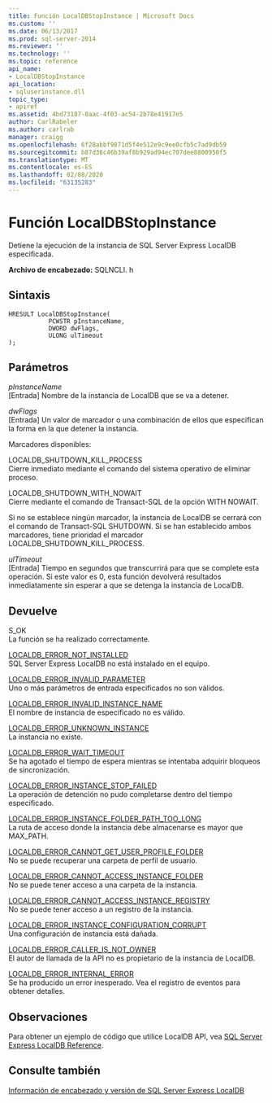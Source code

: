 ```yaml
---
title: Función LocalDBStopInstance | Microsoft Docs
ms.custom: ''
ms.date: 06/13/2017
ms.prod: sql-server-2014
ms.reviewer: ''
ms.technology: ''
ms.topic: reference
api_name:
- LocalDBStopInstance
api_location:
- sqluserinstance.dll
topic_type:
- apiref
ms.assetid: 4bd73187-0aac-4f03-ac54-2b78e41917e5
author: CarlRabeler
ms.author: carlrab
manager: craigg
ms.openlocfilehash: 6f28abbf9871d5f4e512e9c9ee0cfb5c7ad9db59
ms.sourcegitcommit: b87d36c46b39af8b929ad94ec707dee8800950f5
ms.translationtype: MT
ms.contentlocale: es-ES
ms.lasthandoff: 02/08/2020
ms.locfileid: "63135283"
---
```

# <a name="localdbstopinstance-function"></a>Función LocalDBStopInstance
  Detiene la ejecución de la instancia de SQL Server Express LocalDB especificada.  
  
 **Archivo de encabezado:** SQLNCLI. h  
  
## <a name="syntax"></a>Sintaxis  
  
```  
HRESULT LocalDBStopInstance(  
           PCWSTR pInstanceName,  
           DWORD dwFlags,   
           ULONG ulTimeout   
);  
```  
  
## <a name="parameters"></a>Parámetros  
 *pInstanceName*  
 [Entrada] Nombre de la instancia de LocalDB que se va a detener.  
  
 *dwFlags*  
 [Entrada] Un valor de marcador o una combinación de ellos que especifican la forma en la que detener la instancia.  
  
 Marcadores disponibles:  
  
 LOCALDB_SHUTDOWN_KILL_PROCESS  
 Cierre inmediato mediante el comando del sistema operativo de eliminar proceso.  
  
 LOCALDB_SHUTDOWN_WITH_NOWAIT  
 Cierre mediante el comando de Transact-SQL de la opción WITH NOWAIT.  
  
 Si no se establece ningún marcador, la instancia de LocalDB se cerrará con el comando de Transact-SQL SHUTDOWN. Si se han establecido ambos marcadores, tiene prioridad el marcador LOCALDB_SHUTDOWN_KILL_PROCESS.  
  
 *ulTimeout*  
 [Entrada] Tiempo en segundos que transcurrirá para que se complete esta operación. Si este valor es 0, esta función devolverá resultados inmediatamente sin esperar a que se detenga la instancia de LocalDB.  
  
## <a name="returns"></a>Devuelve  
 S_OK  
 La función se ha realizado correctamente.  
  
 [LOCALDB_ERROR_NOT_INSTALLED](../express-localdb-error-messages/localdb-error-not-installed.md)  
 SQL Server Express LocalDB no está instalado en el equipo.  
  
 [LOCALDB_ERROR_INVALID_PARAMETER](../express-localdb-error-messages/localdb-error-invalid-parameter.md)  
 Uno o más parámetros de entrada especificados no son válidos.  
  
 [LOCALDB_ERROR_INVALID_INSTANCE_NAME](../express-localdb-error-messages/localdb-error-invalid-instance-name.md)  
 El nombre de instancia de especificado no es válido.  
  
 [LOCALDB_ERROR_UNKNOWN_INSTANCE](../express-localdb-error-messages/localdb-error-unknown-instance.md)  
 La instancia no existe.  
  
 [LOCALDB_ERROR_WAIT_TIMEOUT](../express-localdb-error-messages/localdb-error-wait-timeout.md)  
 Se ha agotado el tiempo de espera mientras se intentaba adquirir bloqueos de sincronización.  
  
 [LOCALDB_ERROR_INSTANCE_STOP_FAILED](../express-localdb-error-messages/localdb-error-instance-stop-failed.md)  
 La operación de detención no pudo completarse dentro del tiempo especificado.  
  
 [LOCALDB_ERROR_INSTANCE_FOLDER_PATH_TOO_LONG](../express-localdb-error-messages/localdb-error-instance-folder-path-too-long.md)  
 La ruta de acceso donde la instancia debe almacenarse es mayor que MAX_PATH.  
  
 [LOCALDB_ERROR_CANNOT_GET_USER_PROFILE_FOLDER](../express-localdb-error-messages/localdb-error-cannot-get-user-profile-folder.md)  
 No se puede recuperar una carpeta de perfil de usuario.  
  
 [LOCALDB_ERROR_CANNOT_ACCESS_INSTANCE_FOLDER](../express-localdb-error-messages/localdb-error-cannot-access-instance-folder.md)  
 No se puede tener acceso a una carpeta de la instancia.  
  
 [LOCALDB_ERROR_CANNOT_ACCESS_INSTANCE_REGISTRY](../express-localdb-error-messages/localdb-error-cannot-access-instance-registry.md)  
 No se puede tener acceso a un registro de la instancia.  
  
 [LOCALDB_ERROR_INSTANCE_CONFIGURATION_CORRUPT](../express-localdb-error-messages/localdb-error-instance-configuration-corrupt.md)  
 Una configuración de instancia está dañada.  
  
 [LOCALDB_ERROR_CALLER_IS_NOT_OWNER](../express-localdb-error-messages/localdb-error-caller-is-not-owner.md)  
 El autor de llamada de la API no es propietario de la instancia de LocalDB.  
  
 [LOCALDB_ERROR_INTERNAL_ERROR](../express-localdb-error-messages/localdb-error-internal-error.md)  
 Se ha producido un error inesperado. Vea el registro de eventos para obtener detalles.  
  
## <a name="remarks"></a>Observaciones  
 Para obtener un ejemplo de código que utilice LocalDB API, vea [SQL Server Express LocalDB Reference](../sql-server-express-localdb-reference.md).  
  
## <a name="see-also"></a>Consulte también  
 [Información de encabezado y versión de SQL Server Express LocalDB](sql-server-express-localdb-header-and-version-information.md)  
  
  
